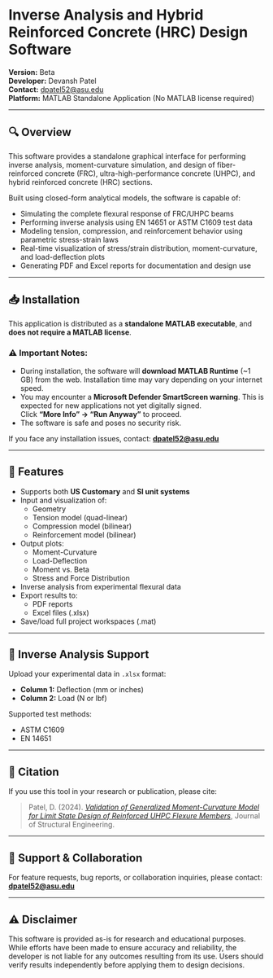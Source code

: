 # Inverse Analysis and Hybrid Reinforced Concrete (HRC) Design Software

**Version:** Beta  
**Developer:** Devansh Patel  
**Contact:** dpatel52@asu.edu  
**Platform:** MATLAB Standalone Application (No MATLAB license required)

---

## 🔍 Overview

This software provides a standalone graphical interface for performing inverse analysis, moment-curvature simulation, and design of fiber-reinforced concrete (FRC), ultra-high-performance concrete (UHPC), and hybrid reinforced concrete (HRC) sections.

Built using closed-form analytical models, the software is capable of:
- Simulating the complete flexural response of FRC/UHPC beams
- Performing inverse analysis using EN 14651 or ASTM C1609 test data
- Modeling tension, compression, and reinforcement behavior using parametric stress-strain laws
- Real-time visualization of stress/strain distribution, moment-curvature, and load-deflection plots
- Generating PDF and Excel reports for documentation and design use

---

## 📥 Installation

This application is distributed as a **standalone MATLAB executable**, and **does not require a MATLAB license**.

### ⚠️ Important Notes:
- During installation, the software will **download MATLAB Runtime** (~1 GB) from the web. Installation time may vary depending on your internet speed.
- You may encounter a **Microsoft Defender SmartScreen warning**. This is expected for new applications not yet digitally signed.  
  Click **“More Info” → “Run Anyway”** to proceed.
- The software is safe and poses no security risk.

If you face any installation issues, contact: **dpatel52@asu.edu**

---

## 🚀 Features

- Supports both **US Customary** and **SI unit systems**
- Input and visualization of:
  - Geometry
  - Tension model (quad-linear)
  - Compression model (bilinear)
  - Reinforcement model (bilinear)
- Output plots:
  - Moment-Curvature
  - Load-Deflection
  - Moment vs. Beta
  - Stress and Force Distribution
- Inverse analysis from experimental flexural data
- Export results to:
  - PDF reports
  - Excel files (.xlsx)
- Save/load full project workspaces (.mat)

---

## 🧪 Inverse Analysis Support

Upload your experimental data in `.xlsx` format:  
- **Column 1:** Deflection (mm or inches)  
- **Column 2:** Load (N or lbf)  

Supported test methods:
- ASTM C1609  
- EN 14651
---

## 📖 Citation

If you use this tool in your research or publication, please cite:

> Patel, D. (2024). [*Validation of Generalized Moment-Curvature Model for Limit State Design of Reinforced UHPC Flexure Members*](https://doi.org/10.1061/JSENDH.STENG-12235), Journal of Structural Engineering.

---

## 💬 Support & Collaboration

For feature requests, bug reports, or collaboration inquiries, please contact:  
**dpatel52@asu.edu**

---

## ⚠️ Disclaimer

This software is provided as-is for research and educational purposes. While efforts have been made to ensure accuracy and reliability, the developer is not liable for any outcomes resulting from its use. Users should verify results independently before applying them to design decisions.

